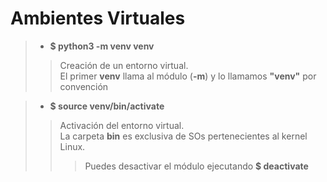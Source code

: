
# Ambientes Virtuales

>* **$ python3 -m venv venv**
>>Creación de un entorno virtual.  
  El primer **venv** llama al módulo (**-m**) y lo llamamos **"venv"** por convención  

>* **$ source venv/bin/activate**
>>Activación del entorno virtual.  
  La carpeta **bin** es exclusiva de SOs pertenecientes al kernel Linux.
>>>Puedes desactivar el módulo ejecutando **$ deactivate**
